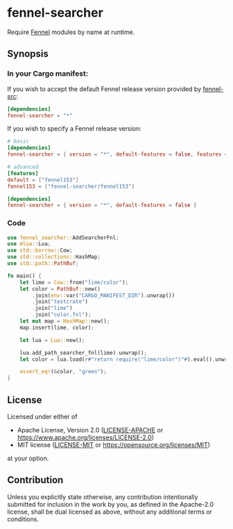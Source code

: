 # fennel-searcher

Require [Fennel](https://fennel-lang.org/) modules by name at runtime.

## Synopsis

### In your Cargo manifest:

If you wish to accept the default Fennel release version provided by
[fennel-src][fennel-src]:

```toml
[dependencies]
fennel-searcher = "*"
```

If you wish to specify a Fennel release version:

```toml
# basic
[dependencies]
fennel-searcher = { version = "*", default-features = false, features = ["fennel153"] }
```

```toml
# advanced
[features]
default = ["fennel153"]
fennel153 = ["fennel-searcher/fennel153"]

[dependencies]
fennel-searcher = { version = "*", default-features = false }
```

### Code

```rust
use fennel_searcher::AddSearcherFnl;
use mlua::Lua;
use std::borrow::Cow;
use std::collections::HashMap;
use std::path::PathBuf;

fn main() {
    let lime = Cow::from("lime/color");
    let color = PathBuf::new()
        .join(env::var("CARGO_MANIFEST_DIR").unwrap())
        .join("testcrate")
        .join("lime")
        .join("color.fnl");
    let mut map = HashMap::new();
    map.insert(lime, color);

    let lua = Lua::new();

    lua.add_path_searcher_fnl(lime).unwrap();
    let color = lua.load(r#"return require("lime/color")"#).eval().unwrap();

    assert_eq!(&color, "green");
}
```

## License

Licensed under either of

- Apache License, Version 2.0 ([LICENSE-APACHE](../LICENSE-APACHE) or https://www.apache.org/licenses/LICENSE-2.0)
- MIT license ([LICENSE-MIT](../LICENSE-MIT) or https://opensource.org/licenses/MIT)

at your option.

## Contribution

Unless you explicitly state otherwise, any contribution intentionally
submitted for inclusion in the work by you, as defined in the Apache-2.0
license, shall be dual licensed as above, without any additional terms
or conditions.


[fennel-src]: https://git.sr.ht/~ioiojo/meka/tree/master/item/fennel-src
